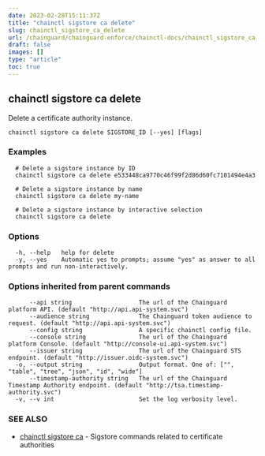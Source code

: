 ```yaml
---
date: 2023-02-28T15:11:37Z
title: "chainctl sigstore ca delete"
slug: chainctl_sigstore_ca_delete
url: /chainguard/chainguard-enforce/chainctl-docs/chainctl_sigstore_ca_delete/
draft: false
images: []
type: "article"
toc: true
---
```

## chainctl sigstore ca delete

Delete a certificate authority instance.

```
chainctl sigstore ca delete SIGSTORE_ID [--yes] [flags]
```

### Examples

```
  # Delete a sigstore instance by ID
  chainctl sigstore ca delete e533448ca9770c46f99f2d86d60fc7101494e4a3
  
  # Delete a sigstore instance by name
  chainctl sigstore ca delete my-name
  
  # Delete a sigstore instance by interactive selection
  chainctl sigstore ca delete
```

### Options

```
  -h, --help   help for delete
  -y, --yes    Automatic yes to prompts; assume "yes" as answer to all prompts and run non-interactively.
```

### Options inherited from parent commands

```
      --api string                   The url of the Chainguard platform API. (default "http://api.api-system.svc")
      --audience string              The Chainguard token audience to request. (default "http://api.api-system.svc")
      --config string                A specific chainctl config file.
      --console string               The url of the Chainguard platform Console. (default "http://console-ui.api-system.svc")
      --issuer string                The url of the Chainguard STS endpoint. (default "http://issuer.oidc-system.svc")
  -o, --output string                Output format. One of: ["", "table", "tree", "json", "id", "wide"]
      --timestamp-authority string   The url of the Chainguard Timestamp Authority endpoint. (default "http://tsa.timestamp-authority.svc")
  -v, --v int                        Set the log verbosity level.
```

### SEE ALSO

* [chainctl sigstore ca](/chainguard/chainguard-enforce/chainctl-docs/chainctl_sigstore_ca/)	 - Sigstore commands related to certificate authorities

